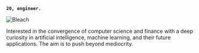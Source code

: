 **`20, engineer.`**

![Bleach](https://giphy.com/gifs/bleach-gif-ichigo-kurosaki-JLYQnbND9gkYU)


Interested in the convergence of computer science and finance with a deep curiosity in artificial intelligence, machine learning, and their future applications. The aim is to push beyond mediocrity.
